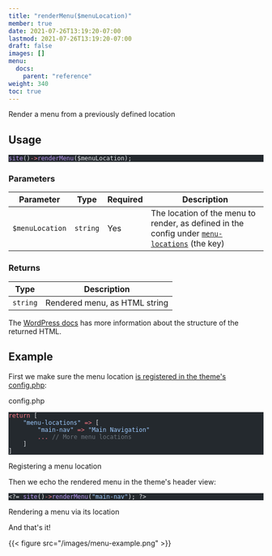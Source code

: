 ```yaml
---
title: "renderMenu($menuLocation)"
member: true
date: 2021-07-26T13:19:20-07:00
lastmod: 2021-07-26T13:19:20-07:00
draft: false
images: []
menu:
  docs:
    parent: "reference"
weight: 340
toc: true
---
```


Render a menu from a previously defined location

## Usage

<pre class="torchlight" style="background-color: #24292e; --theme-selection-background: #39414a;" data-torchlight-processed="3449c9e5e332f1dbb81505cd739fbf3f"><code data-language="php"><!-- Syntax highlighted by torchlight.dev --><div class='line'><span style="color: #B392F0;">site</span><span style="color: #E1E4E8;">()</span><span style="color: #F97583;">-&gt;</span><span style="color: #B392F0;">renderMenu</span><span style="color: #E1E4E8;">($menuLocation);</span></div><textarea data-torchlight-original="true" style="display: none !important;">site()-&gt;renderMenu($menuLocation);
</textarea></code></pre>

### Parameters

| Parameter       | Type     | Required | Description                                                                                                                         |
| --------------- | -------- | -------- | ----------------------------------------------------------------------------------------------------------------------------------- |
| `$menuLocation` | `string` | Yes      | The location of the menu to render, as defined in the config under [`menu-locations`](../../configuration/menu.locations) (the key) |

### Returns

| Type     | Description                   |
| -------- | ----------------------------- |
| `string` | Rendered menu, as HTML string |

The [WordPress docs](https://developer.wordpress.org/reference/functions/wp_nav_menu/#more-information) has more information about the structure of the returned HTML.

## Example

First we make sure the menu location <a href="/docs/configuration/menu-locations/">is registered in the theme's config.php</a>:

<div class="code-heading">config.php</div>

<pre class="torchlight" style="background-color: #24292e; --theme-selection-background: #39414a;" data-torchlight-processed="3449c9e5e332f1dbb81505cd739fbf3f"><code data-language="php"><!-- Syntax highlighted by torchlight.dev --><div class='line'><span style="color: #F97583;">return</span><span style="color: #E1E4E8;"> [</span></div><div class='line'><span style="color: #E1E4E8;">    </span><span style="color: #9ECBFF;">&quot;menu-locations&quot;</span><span style="color: #E1E4E8;"> </span><span style="color: #F97583;">=&gt;</span><span style="color: #E1E4E8;"> [</span></div><div class='line'><span style="color: #E1E4E8;">        </span><span style="color: #9ECBFF;">&quot;main-nav&quot;</span><span style="color: #E1E4E8;"> </span><span style="color: #F97583;">=&gt;</span><span style="color: #E1E4E8;"> </span><span style="color: #9ECBFF;">&quot;Main Navigation&quot;</span></div><div class='line'><span style="color: #E1E4E8;">        </span><span style="color: #F97583;">...</span><span style="color: #E1E4E8;"> </span><span style="color: #6A737D;">// More menu locations</span></div><div class='line'><span style="color: #E1E4E8;">    ]</span></div><div class='line'><span style="color: #E1E4E8;">]</span></div><textarea data-torchlight-original="true" style="display: none !important;">return [
    "menu-locations" =&gt; [
        "main-nav" =&gt; "Main Navigation"
        ... // More menu locations
    ]
]
</textarea></code></pre>

<div class="code-caption">Registering a menu location</div>

Then we echo the rendered menu in the theme's header view:

<pre class="torchlight" style="background-color: #24292e; --theme-selection-background: #39414a;" data-torchlight-processed="3449c9e5e332f1dbb81505cd739fbf3f"><code data-language="php"><!-- Syntax highlighted by torchlight.dev --><div class='line'><span style="color: #E1E4E8;">&lt;?= </span><span style="color: #B392F0;">site</span><span style="color: #E1E4E8;">()</span><span style="color: #F97583;">-&gt;</span><span style="color: #B392F0;">renderMenu</span><span style="color: #E1E4E8;">(</span><span style="color: #9ECBFF;">&quot;main-nav&quot;</span><span style="color: #E1E4E8;">); ?&gt;</span></div><textarea data-torchlight-original="true" style="display: none !important;">&lt;xmp&gt;&lt;&lt;/xmp&gt;?= site()-&gt;renderMenu("main-nav"); ?&gt;
</textarea></code></pre>

<div class="code-caption">Rendering a menu via its location</div>

And that's it!

{{< figure src="/images/menu-example.png" >}}
